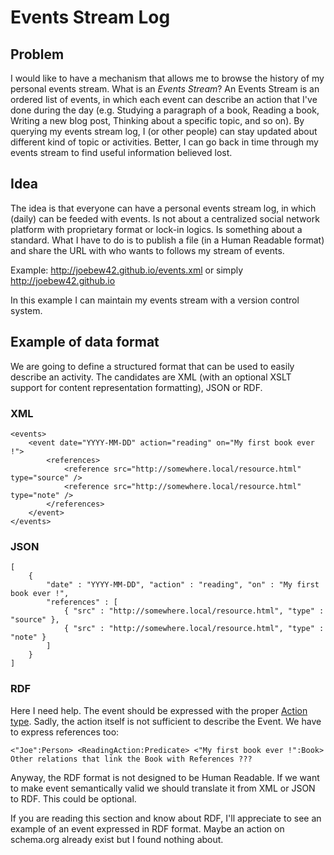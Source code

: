 # Events Stream Log

## Problem

I would like to have a mechanism that allows me to browse the history of my personal events stream.
What is an *Events Stream*? An Events Stream is an ordered list of events, in which each event can
describe an action that I've done during the day (e.g. Studying a paragraph of a book, Reading a book,
Writing a new blog post, Thinking about a specific topic, and so on). By querying my events stream log,
I (or other people) can stay updated about different kind of topic or activities. Better, I can go back
in time through my events stream to find useful information believed lost.

## Idea

The idea is that everyone can have a personal events stream log, in which (daily) can be feeded with
events. Is not about a centralized social network platform with proprietary format or lock-in logics.
Is something about a standard. What I have to do is to publish a file (in a Human Readable format) and
share the URL with who wants to follows my stream of events.

Example: http://joebew42.github.io/events.xml or simply http://joebew42.github.io

In this example I can maintain my events stream with a version control system.

## Example of data format

We are going to define a structured format that can be used to easily describe an activity.
The candidates are XML (with an optional XSLT support for content representation formatting),
JSON or RDF.

### XML

```
<events>
    <event date="YYYY-MM-DD" action="reading" on="My first book ever !">
        <references>
            <reference src="http://somewhere.local/resource.html" type="source" />
            <reference src="http://somewhere.local/resource.html" type="note" />
        </references>
    </event>
</events>
```

### JSON

```
[
    {
        "date" : "YYYY-MM-DD", "action" : "reading", "on" : "My first book ever !",
        "references" : [
            { "src" : "http://somewhere.local/resource.html", "type" : "source" },
            { "src" : "http://somewhere.local/resource.html", "type" : "note" }
        ]
    }
]
```

### RDF

Here I need help. The event should be expressed with the proper [Action type](http://schema.org/Action).
Sadly, the action itself is not sufficient to describe the Event. We have to express
references too:

```
<"Joe":Person> <ReadingAction:Predicate> <"My first book ever !":Book>
Other relations that link the Book with References ???
```

Anyway, the RDF format is not designed to be Human Readable. If we want to make event
semantically valid we should translate it from XML or JSON to RDF. This could be optional.

If you are reading this section and know about RDF, I'll appreciate to see an example
of an event expressed in RDF format. Maybe an action on schema.org already exist but
I found nothing about.
